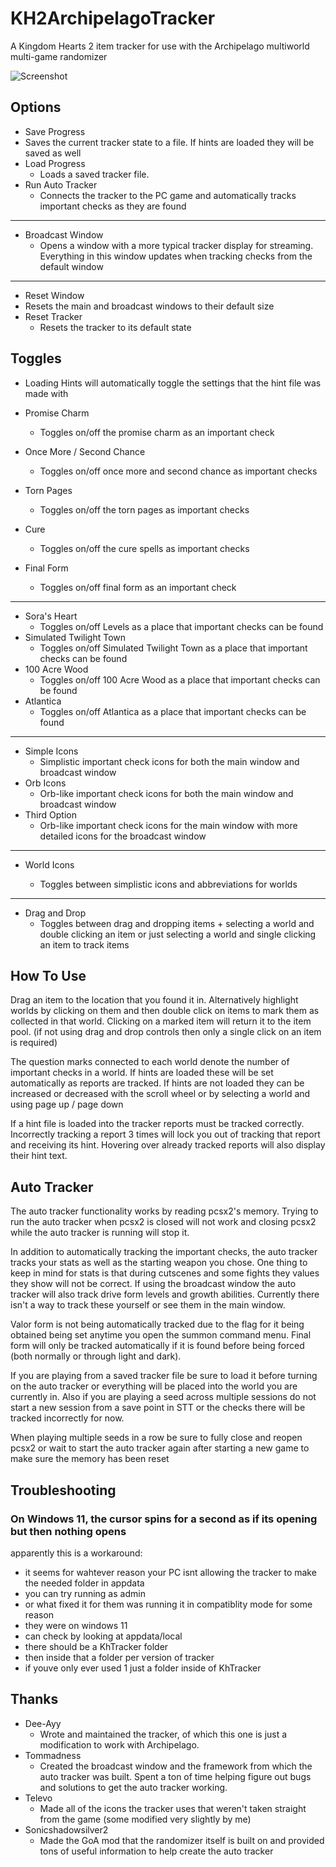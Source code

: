 # KH2ArchipelagoTracker

A Kingdom Hearts 2 item tracker for use with the Archipelago multiworld multi-game randomizer

![Screenshot](KH2Tracker.png)

## Options

* Save Progress
* Saves the current tracker state to a file. If hints are loaded they will be saved as well
* Load Progress
    * Loads a saved tracker file.
* Run Auto Tracker
    * Connects the tracker to the PC game and automatically tracks important checks as they are found

***

* Broadcast Window
    * Opens a window with a more typical tracker display for streaming. Everything in this window updates when tracking
      checks from the default window

***

* Reset Window
* Resets the main and broadcast windows to their default size
* Reset Tracker
    * Resets the tracker to its default state

## Toggles

* Loading Hints will automatically toggle the settings that the hint file was made with

* Promise Charm
    * Toggles on/off the promise charm as an important check
* Once More / Second Chance
    * Toggles on/off once more and second chance as important checks
* Torn Pages
    * Toggles on/off the torn pages as important checks
* Cure
    * Toggles on/off the cure spells as important checks
* Final Form
    * Toggles on/off final form as an important check

***

* Sora's Heart
    * Toggles on/off Levels as a place that important checks can be found
* Simulated Twilight Town
    * Toggles on/off Simulated Twilight Town as a place that important checks can be found
* 100 Acre Wood
    * Toggles on/off 100 Acre Wood as a place that important checks can be found
* Atlantica
    * Toggles on/off Atlantica as a place that important checks can be found

***

* Simple Icons
    * Simplistic important check icons for both the main window and broadcast window
* Orb Icons
    * Orb-like important check icons for both the main window and broadcast window
* Third Option
    * Orb-like important check icons for the main window with more detailed icons for the broadcast window

***

* World Icons

    * Toggles between simplistic icons and abbreviations for worlds

***

* Drag and Drop
    * Toggles between drag and dropping items + selecting a world and double clicking an item or just selecting a world
      and single clicking an item to track items

## How To Use

Drag an item to the location that you found it in. Alternatively highlight worlds by clicking on them and then double
click on items to mark them as collected in that world. Clicking on a marked item will return it to the item pool. (if
not using drag and drop controls then only a single click on an item is required)

The question marks connected to each world denote the number of important checks in a world. If hints are loaded these
will be set automatically as reports are tracked. If hints are not loaded they can be increased or decreased with the
scroll wheel or by selecting a world and using page up / page down

If a hint file is loaded into the tracker reports must be tracked correctly. Incorrectly tracking a report 3 times will
lock you out of tracking that report and receiving its hint. Hovering over already tracked reports will also display
their hint text.

## Auto Tracker

The auto tracker functionality works by reading pcsx2's memory. Trying to run the auto tracker when pcsx2 is closed will
not work and closing pcsx2 while the auto tracker is running will stop it.

In addition to automatically tracking the important checks, the auto tracker tracks your stats as well as the starting
weapon you chose. One thing to keep in mind for stats is that during cutscenes and some fights they values they show
will not be correct. If using the broadcast window the auto tracker will also track drive form levels and growth
abilities. Currently there isn't a way to track these yourself or see them in the main window.

Valor form is not being automatically tracked due to the flag for it being obtained being set anytime you open the
summon command menu. Final form will only be tracked automatically if it is found before being forced (both normally or
through light and dark).

If you are playing from a saved tracker file be sure to load it before turning on the auto tracker or everything will be
placed into the world you are currently in. Also if you are playing a seed across multiple sessions do not start a new
session from a save point in STT or the checks there will be tracked incorrectly for now.

When playing multiple seeds in a row be sure to fully close and reopen pcsx2 or wait to start the auto tracker again
after starting a new game to make sure the memory has been reset

## Troubleshooting

### On Windows 11, the cursor spins for a second as if its opening but then nothing opens
apparently this is a workaround:
- it seems for wahtever reason your PC isnt allowing the tracker to make the needed folder in appdata
- you can try running as admin
- or what fixed it for them was running it in compatiblity mode for some reason
- they were on windows 11
- can check by looking at appdata/local
- there should be a KhTracker folder
- then inside that a folder per version of tracker
- if youve only ever used 1 just a folder inside of KhTracker

## Thanks

* Dee-Ayy
    * Wrote and maintained the tracker, of which this one is just a modification to work with Archipelago.
* Tommadness
    * Created the broadcast window and the framework from which the auto tracker was built. Spent a ton of time helping
      figure out bugs and solutions to get the auto tracker working.
* Televo
    * Made all of the icons the tracker uses that weren't taken straight from the game (some modified very slightly by
      me)
* Sonicshadowsilver2
    * Made the GoA mod that the randomizer itself is built on and provided tons of useful information to help create the
      auto tracker
